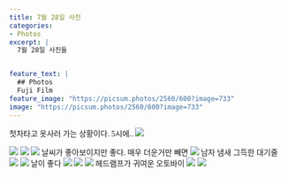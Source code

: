 ```yaml
---
title: 7월 28일 사진
categories:
- Photos
excerpt: |
  7월 28일 사진들


feature_text: |
  ## Photos
  Fuji Film
feature_image: "https://picsum.photos/2560/600?image=733"
image: "https://picsum.photos/2560/600?image=733"
---
```

<style type="text/css"> 
@font-face {
    font-family: 'GmarketSansMedium';
    src: url('https://cdn.jsdelivr.net/gh/projectnoonnu/noonfonts_2001@1.1/GmarketSansMedium.woff') format('woff');
    font-weight: normal;
    font-style: normal;
}
body{
font-family: 'GmarketSansMedium';
}
</style>
첫차타고 옷사러 가는 상황이다. 5시에..
<img src = "https://smu-capstone-bucket1.s3.ap-northeast-2.amazonaws.com/blog_images_1/DSCF1361.jpg">

<img src = "https://smu-capstone-bucket1.s3.ap-northeast-2.amazonaws.com/blog_images_1/DSCF1383.jpg">

<img src = "https://smu-capstone-bucket1.s3.ap-northeast-2.amazonaws.com/blog_images_1/DSCF1399.jpg">

<img src = "https://smu-capstone-bucket1.s3.ap-northeast-2.amazonaws.com/blog_images_1/DSCF1402.jpg">
날씨가 좋아보이지만 좋다. 매우 더운거만 빼면

<img src = "https://smu-capstone-bucket1.s3.ap-northeast-2.amazonaws.com/blog_images_1/DSCF1400.jpg">
남자 냄새 그득한 대기줄

<img src = "https://smu-capstone-bucket1.s3.ap-northeast-2.amazonaws.com/blog_images_1/DSCF1406.jpg">

<img src = "https://smu-capstone-bucket1.s3.ap-northeast-2.amazonaws.com/blog_images_1/DSCF1407.jpg">
날이 좋다

<img src = "https://smu-capstone-bucket1.s3.ap-northeast-2.amazonaws.com/blog_images_1/DSCF1414.jpg">

<img src = "https://smu-capstone-bucket1.s3.ap-northeast-2.amazonaws.com/blog_images_1/DSCF1416.jpg">

<img src = "https://smu-capstone-bucket1.s3.ap-northeast-2.amazonaws.com/blog_images_1/DSCF1419.jpg">
헤드램프가 귀여운 오토바이

<img src = "https://smu-capstone-bucket1.s3.ap-northeast-2.amazonaws.com/blog_images_1/DSCF1420.jpg">

<img src = "https://smu-capstone-bucket1.s3.ap-northeast-2.amazonaws.com/blog_images_1/DSCF1428.jpg">

